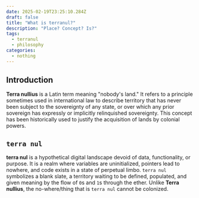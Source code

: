 ```yaml
---
date: 2025-02-19T23:25:10.284Z
draft: false
title: "What is terranul?"
description: "Place? Concept? Is?"
tags:
  - terranul
  - philosophy
categories:
  - nothing
---
```

## Introduction

**Terra nullius** is a Latin term meaning "nobody's land." It refers to a principle sometimes used in international law to describe territory that has never been subject to the sovereignty of any state, or over which any prior sovereign has expressly or implicitly relinquished sovereignty. This concept has been historically used to justify the acquisition of lands by colonial powers.

## `terra nul`

**terra nul** is a hypothetical digital landscape devoid of data, functionality, or purpose. It is a realm where variables are uninitialized, pointers lead to nowhere, and code exists in a state of perpetual limbo. `terra nul` symbolizes a blank slate, a territory waiting to be defined, populated, and given meaning by the flow of `0`s and `1`s through the ether. Unlike **Terra nullius**, the no-where/thing that is `terra nul` cannot be colonized.
